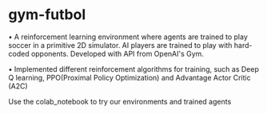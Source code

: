 # gym-futbol

•	A reinforcement learning environment where agents are trained to play soccer in a primitive 2D simulator. AI players are trained to play with hard-coded opponents. Developed with API from OpenAI's Gym.

•	Implemented different reinforcement algorithms for training, such as Deep Q learning, PPO(Proximal Policy Optimization) and Advantage Actor Critic (A2C)

Use the colab_notebook to try our environments and trained agents
